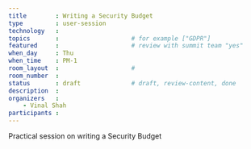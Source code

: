 ```yaml
---
title        : Writing a Security Budget
type         : user-session
technology   :
topics       :                    # for example ["GDPR"]
featured     :                    # review with summit team "yes"
when_day     : Thu
when_time    : PM-1
room_layout  :                    #
room_number  :
status       : draft              # draft, review-content, done
description  :
organizers   :
    - Vinal Shah
participants :                    
---
```


Practical session on writing a Security Budget

<!--(add intro)

## WHY

(...)

## What

(...)

## Outcomes

(...)

## References

(...)


## Previous-->
